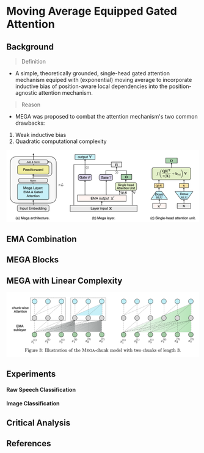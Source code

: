 # Moving Average Equipped Gated Attention

## Background

> Definition
* A simple, theoretically grounded, single-head gated attention mechanism equiped with (exponential) moving average to incorporate inductive bias of position-aware local dependencies into the position-agnostic attention mechanism.

> Reason
* MEGA was proposed to combat the attention mechanism's two common drawbacks:
1. Weak inductive bias
2. Quadratic computational complexity

![GitHub Logo](/Images/MEGA.png)


## EMA Combination



##



##



## MEGA Blocks



## MEGA with Linear Complexity
![GitHub Logo](/Images/MEGA_Chunk.png)


## Experiments



#### Raw Speech Classification



#### Image Classification



## Critical Analysis



## References

